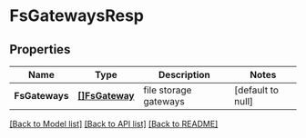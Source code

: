 # FsGatewaysResp

## Properties
Name | Type | Description | Notes
------------ | ------------- | ------------- | -------------
**FsGateways** | [**[]FsGateway**](FSGateway.md) | file storage gateways | [default to null]

[[Back to Model list]](../README.md#documentation-for-models) [[Back to API list]](../README.md#documentation-for-api-endpoints) [[Back to README]](../README.md)


